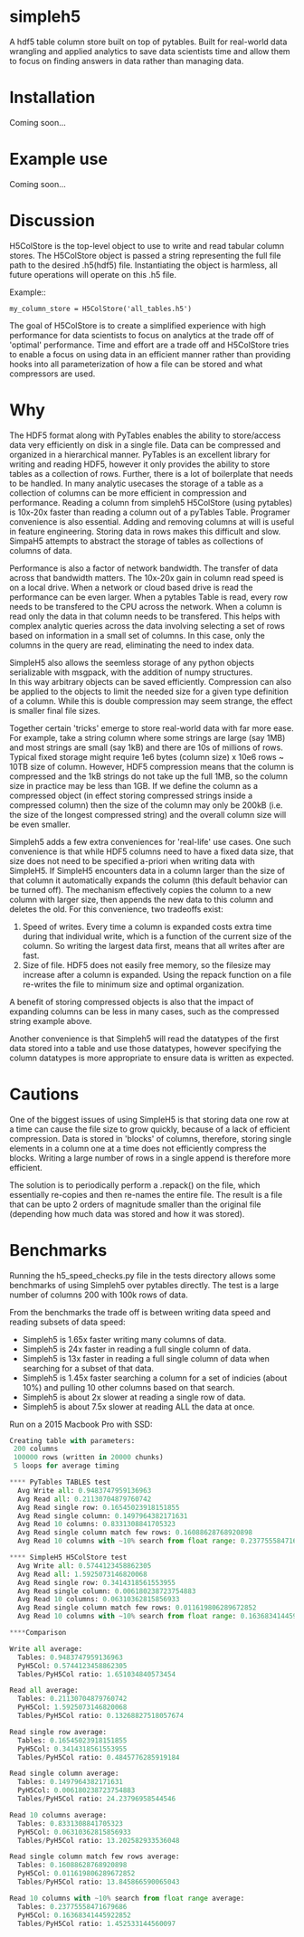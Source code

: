 # simpleh5

A hdf5 table column store built on top of pytables.  Built for real-world data wrangling and applied analytics to save
data scientists time and allow them to focus on finding answers in data rather than managing data.

Installation
============

Coming soon...

Example use
===========

Coming soon...

Discussion
==========


H5ColStore is the top-level object to use to write and read tabular column stores.   The H5ColStore object is passed a string
representing the full file path to the desired .h5(hdf5) file.   Instantiating the object is harmless, all future operations
will operate on this .h5 file.

Example::

    my_column_store = H5ColStore('all_tables.h5')

The goal of H5ColStore is to create a simplified experience with high performance for data scientists to focus on
analytics at the trade off of 'optimal' performance.   Time and effort are a trade off and H5ColStore tries to enable
a focus on using data in an efficient manner rather than providing hooks into all parameterization of how a file can
be stored and what compressors are used.

Why
===

The HDF5 format along with PyTables enables the ability to store/access data very efficiently on disk in a single
file.  Data can be compressed and organized in a hierarchical manner.   PyTables is an excellent library for
writing and reading HDF5, however it only provides the ability to store tables as a collection of rows.  Further, there
is a lot of boilerplate that needs to be handled.  In many
analytic usecases the storage of a table as a collection of columns can be more efficient in compression and
performance.   Reading a column from simpleh5 H5ColStore (using pytables) is 10x-20x faster than reading a column 
out of a pyTables Table.   Programer convenience is also essential.  Adding and removing columns at will is useful 
in feature engineering.  Storing data in rows makes this difficult and slow.  SimpaH5 attempts to abstract the 
storage of tables as collections of columns of data.

Performance is also a factor of network bandwidth.   The transfer of data across that bandwidth matters.  The 10x-20x 
gain in column read speed is on a local drive.  When a network or cloud based drive is read the performance can be even
larger.  When a pytables Table is read, every row needs to be transfered to the CPU across the network.  When a column
is read only the data in that column needs to be transfered.   This helps with complex analytic queries across the data
involving selecting a set of rows based on information in a small set of columns.  In this case, only the columns in the
query are read, eliminating the need to index data.

SimpleH5 also allows the seemless storage of any python objects serializable with msgpack, with the addition of numpy structures.   
In this way
arbitrary objects can be saved efficiently.   Compression can also be applied to the objects to limit the needed size
for a given type definition of a column.  While this is double compression may seem strange, the effect is smaller final
file sizes. 

Together certain 'tricks' emerge to store real-world data with far more ease.  For example, take a string column where some strings
are large (say 1MB) and most strings are small (say 1kB) and there are 10s of millions of rows.   Typical fixed storage might
require 1e6 bytes (column size) x 10e6 rows ~ 10TB size of column.   However, HDF5 compression means that the column is compressed
and the 1kB strings do not take up the full 1MB, so the column size in practice may be less than 1GB.   If we define the column
as a compressed object (in effect storing compressed strings inside a compressed column) then the size of the column may only be
200kB (i.e. the size of the longest compressed string) and the overall column size will be even smaller.


Simpleh5 adds a few extra conveniences for 'real-life' use cases.   One such convenience is that while HDF5 columns need
to have a fixed data size, that size does not need to be specified a-priori when writing data with SimpleH5.   If SimpleH5 
encounters data in a column larger than the size of that column it automatically expands the column 
(this default behavior can be turned off).  The mechanism effectively copies the column to a new column with larger size, 
then appends the new data to this column and deletes the old.  For this convenience, two tradeoffs exist:

  1) Speed of writes.  Every time a column is expanded costs extra time during that individual write, which is a function
  of the current size of the column.  So writing the largest data first, means that all writes after are fast. 
  2) Size of file.  HDF5 does not easily free memory, so the filesize may increase after a column is expanded.  Using the
  repack function on a file re-writes the file to minimum size and optimal organization.
  
A benefit of storing compressed objects is also that the impact of expanding columns can be less in many cases, such as
the compressed string example above.

Another convenience is that Simpleh5 will read the datatypes of the first data stored into a table and use those datatypes, 
however specifying the column datatypes is more appropriate to ensure data is written as expected.

Cautions
========

One of the biggest issues of using SimpleH5 is that storing data one row at a time can cause the file size to grow
quickly, because of a lack of efficient compression.  Data is stored in 'blocks' of columns, therefore, storing single
elements in a column one at a time does not efficiently compress the blocks.   Writing a large number of rows in a
single append is therefore more efficient.

The solution is to periodically perform
a .repack() on the file, which essentially re-copies and then re-names the entire file.   The result is a file
that can be upto 2 orders of magnitude smaller than the original file (depending how much data was stored and how it
was stored).

Benchmarks
==========

Running the h5_speed_checks.py file in the tests directory allows some benchmarks of using Simpleh5 over pytables directly.
The test is a large number of columns 200 with 100k rows of data.

From the benchmarks the trade off is between writing data speed and reading subsets of data speed:
  * Simpleh5 is 1.65x faster writing many columns of data.
  * Simpleh5 is 24x faster in reading a full single column of data.
  * Simpleh5 is 13x faster in reading a full single column of data when searching for a subset of that data.
  * Simpleh5 is 1.45x faster searching a column for a set of indicies (about 10%) and pulling 10 other columns based on that search.
  * Simpleh5 is about 2x slower at reading a single row of data.
  * Simpleh5 is about 7.5x slower at reading ALL the data at once.

Run on a 2015 Macbook Pro with SSD:

```python
Creating table with parameters:
 200 columns
 100000 rows (written in 20000 chunks)
 5 loops for average timing

**** PyTables TABLES test
  Avg Write all: 0.9483747959136963
  Avg Read all: 0.21130704879760742
  Avg Read single row: 0.16545023918151855
  Avg Read single column: 0.1497964382171631
  Avg Read 10 columns: 0.8331308841705323
  Avg Read single column match few rows: 0.16088628768920898
  Avg Read 10 columns with ~10% search from float range: 0.23775558471679686

**** SimpleH5 H5ColStore test
  Avg Write all: 0.5744123458862305
  Avg Read all: 1.5925073146820068
  Avg Read single row: 0.3414318561553955
  Avg Read single column: 0.006180238723754883
  Avg Read 10 columns: 0.06310362815856933
  Avg Read single column match few rows: 0.011619806289672852
  Avg Read 10 columns with ~10% search from float range: 0.16368341445922852

****Comparison

Write all average:
  Tables: 0.9483747959136963
  PyH5Col: 0.5744123458862305
  Tables/PyH5Col ratio: 1.651034840573454

Read all average:
  Tables: 0.21130704879760742
  PyH5Col: 1.5925073146820068
  Tables/PyH5Col ratio: 0.13268827518057674

Read single row average:
  Tables: 0.16545023918151855
  PyH5Col: 0.3414318561553955
  Tables/PyH5Col ratio: 0.4845776285919184

Read single column average:
  Tables: 0.1497964382171631
  PyH5Col: 0.006180238723754883
  Tables/PyH5Col ratio: 24.23796958544546

Read 10 columns average:
  Tables: 0.8331308841705323
  PyH5Col: 0.06310362815856933
  Tables/PyH5Col ratio: 13.202582933536048

Read single column match few rows average:
  Tables: 0.16088628768920898
  PyH5Col: 0.011619806289672852
  Tables/PyH5Col ratio: 13.845866590065043

Read 10 columns with ~10% search from float range average:
  Tables: 0.23775558471679686
  PyH5Col: 0.16368341445922852
  Tables/PyH5Col ratio: 1.452533144560097
```

